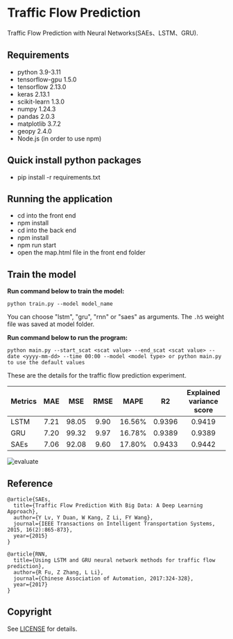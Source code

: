 # Traffic Flow Prediction
Traffic Flow Prediction with Neural Networks(SAEs、LSTM、GRU).

## Requirements
- python 3.9-3.11   
- tensorflow-gpu 1.5.0  
- tensorflow 2.13.0
- keras 2.13.1
- scikit-learn 1.3.0
- numpy 1.24.3
- pandas 2.0.3
- matplotlib 3.7.2
- geopy 2.4.0
- Node.js (in order to use npm)

## Quick install python packages 
- pip install -r requirements.txt

## Running the application
- cd into the front end
- npm install
- cd into the back end
- npm install
- npm run start
- open the map.html file in the front end folder 

## Train the model

**Run command below to train the model:**

```
python train.py --model model_name
```

You can choose "lstm", "gru", "rnn" or "saes" as arguments. The ```.h5``` weight file was saved at model folder.

**Run command below to run the program:**

```
python main.py --start_scat <scat value> --end_scat <scat value> --date <yyyy-mm-dd> --time 00:00 --model <model type> or python main.py to use the default values
```

These are the details for the traffic flow prediction experiment.


| Metrics | MAE | MSE | RMSE | MAPE |  R2  | Explained variance score |
| ------- |:---:| :--:| :--: | :--: | :--: | :----------------------: |
| LSTM | 7.21 | 98.05 | 9.90 | 16.56% | 0.9396 | 0.9419 |
| GRU | 7.20 | 99.32 | 9.97| 16.78% | 0.9389 | 0.9389|
| SAEs | 7.06 | 92.08 | 9.60 | 17.80% | 0.9433 | 0.9442 |

![evaluate](/images/eva.png)

## Reference

	@article{SAEs,  
	  title={Traffic Flow Prediction With Big Data: A Deep Learning Approach},  
	  author={Y Lv, Y Duan, W Kang, Z Li, FY Wang},
	  journal={IEEE Transactions on Intelligent Transportation Systems, 2015, 16(2):865-873},
	  year={2015}
	}
	
	@article{RNN,  
	  title={Using LSTM and GRU neural network methods for traffic flow prediction},  
	  author={R Fu, Z Zhang, L Li},
	  journal={Chinese Association of Automation, 2017:324-328},
	  year={2017}
	}


## Copyright
See [LICENSE](LICENSE) for details.
